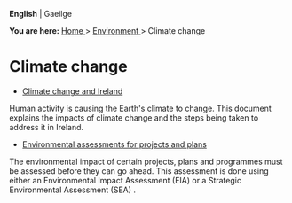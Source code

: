 **English** |  Gaeilge 

**You are here:** [ Home ](/en/) > [ Environment ](/en/environment/) > Climate
change

#  Climate change

  * [ Climate change and Ireland ](/en/environment/climate-change/climate-change/)

Human activity is causing the Earth's climate to change. This document
explains the impacts of climate change and the steps being taken to address it
in Ireland.

  * [ Environmental assessments for projects and plans ](/en/environment/climate-change/environmental-impact-assessment/)

The environmental impact of certain projects, plans and programmes must be
assessed before they can go ahead. This assessment is done using either an
Environmental Impact Assessment (EIA) or a Strategic Environmental Assessment
(SEA) .
